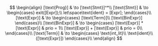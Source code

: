 $$
\begin{align}
[\text{Prog}] & \to [\text{Stmt}]^*\\
[\text{Stmt}] & \to
\begin{cases}
exit([Expr]);\\
let\space\text{ident} = [Expr];
\end{cases}\\
[\text{Expr}] & \to
\begin{cases}
[\text{Term}]\\
[\text{BinExpr}]
\end{cases}\\
[\text{BinExpr}] & \to
\begin{cases}
[\text{Expr}] * [\text{Expr}] & prio = 1\\
[\text{Expr}] + [\text{Expr}] & prio = 0\\
\end{cases}\\
[\text{Term}] & \to
\begin{cases}
\text{int_lit}\\
\text{ident}\\
([\text{Expr}])
\end{cases}\\
\end{align}
$$